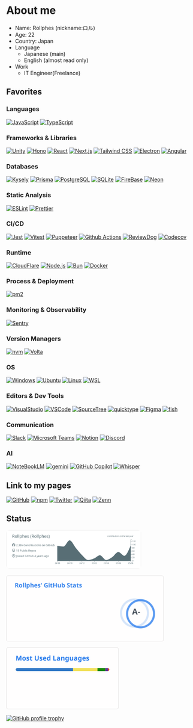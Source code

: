 # About me

- Name: Rollphes (nickname:ロル)
- Age: 22
- Country: Japan
- Language
  - Japanese (main)
  - English (almost read only)
- Work
  - IT Engineer(Freelance)

## Favorites

### Languages

[![JavaScript](https://img.shields.io/badge/-JavaScript-000?logo=javascript&logoSize=auto)](https://developer.mozilla.org/en-US/docs/Web/JavaScript)
[![TypeScript](https://img.shields.io/badge/-TypeScript-000?logo=TypeScript&logoSize=auto)](https://www.typescriptlang.org/)

### Frameworks & Libraries

[![Unity](https://img.shields.io/badge/-Unity-000?logo=unity&logoSize=auto)](https://unity.com/)
[![Hono](https://img.shields.io/badge/-Hono-000?logo=hono&logoSize=auto)](https://hono.dev/)
[![React](https://img.shields.io/badge/-React-000?logo=React&logoSize=auto)](https://reactjs.org/)
[![Next.js](https://img.shields.io/badge/-Next.js-000?logo=nextdotjs&logoSize=auto)](https://nextjs.org/)
[![Tailwind CSS](https://img.shields.io/badge/-Tailwind_CSS-000?logo=tailwindcss&logoSize=auto)](https://tailwindcss.com/)
[![Electron](https://img.shields.io/badge/-Electron-000?logo=electron&logoSize=auto)](https://www.electronjs.org/)
[![Angular](https://img.shields.io/badge/-Angular-000?logo=angular&logoColor=red&logoSize=auto)](https://angular.io/)

### Databases

[![Kysely](https://img.shields.io/badge/-Kysely-000?logo=kysely&logoSize=auto)](https://kysely.dev/)
[![Prisma](https://img.shields.io/badge/-Prisma-000?logo=prisma&logoSize=auto&logoColor=2D3748)](https://www.prisma.io/)
[![PostgreSQL](https://img.shields.io/badge/-PostgreSQL-000?logo=postgresql&logoSize=auto)](https://www.postgresql.org/)
[![SQLite](https://img.shields.io/badge/-Sqlite-000?logo=sqlite&logoSize=auto&logoColor=003B57)](https://sqlite.org/)
[![FireBase](https://img.shields.io/badge/-Firebase-000?logo=firebase&logoSize=auto&logoColor=DD2C00)](https://firebase.google.com/)
[![Neon](https://img.shields.io/badge/-Neon-000?logo=neon&logoSize=auto)](https://neon.tech/)

### Static Analysis

[![ESLint](https://img.shields.io/badge/-ESLint-000?logo=eslint&logoSize=auto&logoColor=4B32C3)](https://eslint.org/)
[![Prettier](https://img.shields.io/badge/-Prettier-000?logo=prettier&logoSize=auto)](https://prettier.io/)

### CI/CD

[![Jest](https://img.shields.io/badge/-Jest-000?logo=jest&logoSize=auto)](https://jestjs.io/)
[![Vitest](https://img.shields.io/badge/-Vitest-000?logo=vitest&logoSize=auto)](https://vitest.dev/)
[![Puppeteer](https://img.shields.io/badge/-Puppeteer-000?logo=puppeteer&logoSize=auto)](https://pptr.dev/)
[![Github Actions](https://img.shields.io/badge/-Github%20Actions-000?logo=githubactions&logoSize=auto)](https://github.com/features/actions)
[![ReviewDog](https://img.shields.io/badge/-ReviewDog-000?logo=reviewdog&logoSize=auto)](https://github.com/reviewdog/reviewdog)
[![Codecov](https://img.shields.io/badge/-Codecov-000?logo=codecov&logoSize=auto)](https://about.codecov.io/)

### Runtime

[![CloudFlare](https://img.shields.io/badge/-cloudflare-000?logo=cloudflare&logoSize=auto)](https://www.cloudflare.com/)
[![Node.js](https://img.shields.io/badge/-Node.js-000?logo=nodedotjs&logoSize=auto)](https://nodejs.org/)
[![Bun](https://img.shields.io/badge/-Bun-000?logo=bun&logoSize=auto)](https://bun.sh/)
[![Docker](https://img.shields.io/badge/-Docker-000?logo=docker&logoSize=auto)](https://www.docker.com/)

### Process & Deployment

[![pm2](https://img.shields.io/badge/-pm2-000?logo=pm2&logoSize=auto)](https://pm2.keymetrics.io/)

### Monitoring & Observability

[![Sentry](https://img.shields.io/badge/-Sentry-000?logo=sentry&logoSize=auto)](https://sentry.io/)

### Version Managers

[![nvm](https://img.shields.io/badge/-nvm-000?logo=nvm&logoSize=auto)](https://github.com/nvm-sh/nvm)
[![Volta](https://img.shields.io/badge/-Volta-000?logo=volta&logoSize=auto)](https://volta.sh/)

### OS

[![Windows](https://img.shields.io/badge/-Windows-000?logo=windows&logoSize=auto)](https://ubuntu.com/)
[![Ubuntu](https://img.shields.io/badge/-Ubuntu-000?logo=ubuntu&logoSize=auto)](https://ubuntu.com/)
[![Linux](https://img.shields.io/badge/-Linux-000?logo=linux&logoSize=auto)](https://kernel.org/)
[![WSL](https://img.shields.io/badge/-WSL-000?logo=wsl&logoSize=auto)](https://learn.microsoft.com/windows/wsl/)

### Editors & Dev Tools

[![VisualStudio](https://img.shields.io/badge/-Visual%20Studio-000?logo=visual-studio&logoSize=auto)](https://www.microsoft.com/en-us/windows)
[![VSCode](https://img.shields.io/badge/-VSCode-000?logo=visual-studio-code&logoSize=auto)](https://code.visualstudio.com/)
[![SourceTree](https://img.shields.io/badge/-Sourcetree-000?logo=sourcetree&logoSize=auto&logoColor=0052CC)](https://www.sourcetreeapp.com/)
[![quicktype](https://img.shields.io/badge/-quicktype-000?logo=quicktype&logoSize=auto)](https://quicktype.io/)
[![Figma](https://img.shields.io/badge/-Figma-000?logo=figma&logoSize=auto)](https://www.figma.com/)
[![fish](https://img.shields.io/badge/-fish-000?logo=fish&logoSize=auto)](https://fishshell.com/)

### Communication

[![Slack](https://img.shields.io/badge/-Slack-000?logo=slack&logoSize=auto)](https://slack.com/)
[![Microsoft Teams](https://img.shields.io/badge/-Microsoft%20Teams-000?logo=microsoftteams&logoSize=auto)](https://www.microsoft.com/microsoft-teams)
[![Notion](https://img.shields.io/badge/-Notion-000?logo=notion&logoSize=auto)](https://www.notion.com/)
[![Discord](https://img.shields.io/badge/-Discord-000?logo=discord&logoSize=auto)](https://discord.com/)

### AI

[![NoteBookLM](https://img.shields.io/badge/-NoteBookLM-000?logo=google&logoSize=auto)](https://developers.google.com/)
[![gemini](https://img.shields.io/badge/-gemini-000?logo=google&logoSize=auto)](https://developers.google.com/)
[![GitHub Copilot](https://img.shields.io/badge/-GitHub%20Copilot-000?logo=github&logoSize=auto)](https://github.com/features/copilot)
[![Whisper](https://img.shields.io/badge/-Whisper-000?logo=openai&logoSize=auto)](https://openai.com/research/whisper)

## Link to my pages

[![GitHub](https://img.shields.io/badge/-Rollphes-000?logoSize=auto&labelColor=FFF&logo=github&logoColor=000)](https://github.com/Rollphes)
[![npm](https://img.shields.io/badge/-rollphes-000?logoSize=auto&labelColor=FFF&logo=npm&logoColor=CC3534)](https://www.npmjs.com/~rollphes)
[![Twitter](https://img.shields.io/badge/-@rollphes-000?logoSize=auto&labelColor=FFF&logo=x&logoColor=000)](https://twitter.com/rollphes)
[![Qiita](https://img.shields.io/badge/-@Rollphes-000?logoSize=auto&labelColor=FFF&logo=qiita)](https://qiita.com/Rollphes)
[![Zenn](https://img.shields.io/badge/-Rollphes-000?logoSize=auto&labelColor=FFF&logo=zenn)](https://zenn.dev/rollphes)

## Status

<!-- markdownlint-disable MD033 -->
<div style="display:flex;gap:16px;align-items:flex-start;flex-wrap:wrap">
  <!-- Left: profile summary -->
  <div style="flex:0 0 360px;max-width:360px">
    <a href="https://github.com/Rollphes">
      <img src="https://raw.githubusercontent.com/Rollphes/Rollphes/main/profile-summary-card-output/default/0-profile-details.svg" alt="profile summary" style="width:100%;height:auto;border-radius:8px;" />
    </a>
  </div>

  <!-- Right: stats / languages / trophy -->
  <div style="display:flex;flex-direction:column;gap:12px;flex:1;min-width:220px">
    <div style="display:flex;gap:12px;flex-wrap:wrap">
      <a href="https://github.com/anuraghazra/github-readme-stats">
        <img src="/grs/stats.svg" alt="GitHub Readme Stats" style="max-width:420px;height:auto;" />
      </a>
      <a href="https://github.com/anuraghazra/github-readme-stats">
        <img src="/grs/langs.svg" alt="Top Languages" style="max-width:300px;height:auto;" />
      </a>
    </div>
    <div>
      <a href="https://github.com/ryo-ma/github-profile-trophy">
        <img src="https://github-profile-trophy.vercel.app/?username=Rollphes" alt="GitHub profile trophy" style="max-width:420px;height:auto;" />
      </a>
    </div>
  </div>
</div>
<!-- markdownlint-enable MD033 -->
